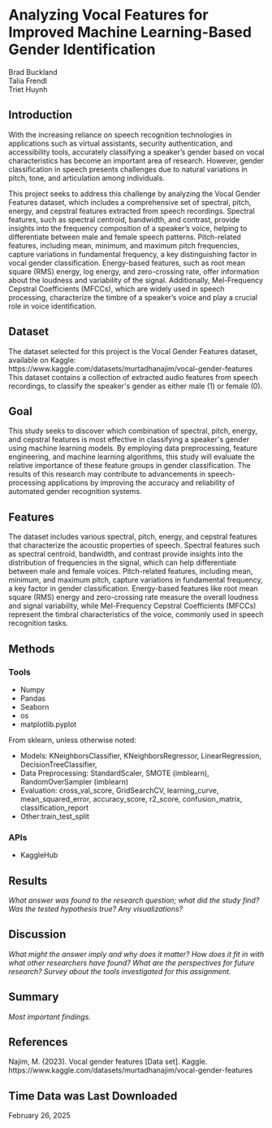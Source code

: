 <h1> Analyzing Vocal Features for Improved Machine Learning-Based Gender Identification </h1>
<p>
Brad Buckland<br>
Talia Frendl<br>
Triet Huynh<br>
</p>

<h2>Introduction</h2>
<p>
With the increasing reliance on speech recognition technologies in applications such as virtual assistants, security authentication, and accessibility tools, accurately classifying a speaker’s gender based on vocal characteristics has become an important area of research. However, gender classification in speech presents challenges due to natural variations in pitch, tone, and articulation among individuals.
</p>
<p>
This project seeks to address this challenge by analyzing the Vocal Gender Features dataset, which includes a comprehensive set of spectral, pitch, energy, and cepstral features extracted from speech recordings. Spectral features, such as spectral centroid, bandwidth, and contrast, provide insights into the frequency composition of a speaker’s voice, helping to differentiate between male and female speech patterns. Pitch-related features, including mean, minimum, and maximum pitch frequencies, capture variations in fundamental frequency, a key distinguishing factor in vocal gender classification. Energy-based features, such as root mean square (RMS) energy, log energy, and zero-crossing rate, offer information about the loudness and variability of the signal. Additionally, Mel-Frequency Cepstral Coefficients (MFCCs), which are widely used in speech processing, characterize the timbre of a speaker’s voice and play a crucial role in voice identification.
</p>

<h2>Dataset</h2>
<p>
The dataset selected for this project is the Vocal Gender Features dataset, available on Kaggle: https://www.kaggle.com/datasets/murtadhanajim/vocal-gender-features
This dataset contains a collection of extracted audio features from speech recordings, to classify the speaker's gender as either male (1) or female (0).
</p>

<h2>Goal</h2>
<p>
This study seeks to discover which combination of spectral, pitch, energy, and cepstral features is most effective in classifying a speaker's gender using machine learning models. By employing data preprocessing, feature engineering, and machine learning algorithms, this study will evaluate the relative importance of these feature groups in gender classification. The results of this research may contribute to advancements in speech-processing applications by improving the accuracy and reliability of automated gender recognition systems.
</p>

<h2>Features</h2>
<p>
The dataset includes various spectral, pitch, energy, and cepstral features that characterize the acoustic properties of speech. Spectral features such as spectral centroid, bandwidth, and contrast provide insights into the distribution of frequencies in the signal, which can help differentiate between male and female voices. Pitch-related features, including mean, minimum, and maximum pitch, capture variations in fundamental frequency, a key factor in gender classification. Energy-based features like root mean square (RMS) energy and zero-crossing rate measure the overall loudness and signal variability, while Mel-Frequency Cepstral Coefficients (MFCCs) represent the timbral characteristics of the voice, commonly used in speech recognition tasks.
</p>

<h2>Methods</h2>
<h3>Tools</h3>
<ul>
  <li>Numpy</li>
  <li>Pandas</li>
  <li>Seaborn</li>
  <li>os</li>
  <li>matplotlib.pyplot</li>
  
</ul>
From sklearn, unless otherwise noted:

<ul>
  <li>Models: KNeighborsClassifier, KNeighborsRegressor, LinearRegression, DecisionTreeClassifier, </li>
  <li>Data Preprocessing: StandardScaler, SMOTE (imblearn), RandomOverSampler (imblearn)</li>
  <li>Evaluation: cross_val_score, GridSearchCV, learning_curve, mean_squared_error, accuracy_score, r2_score, confusion_matrix, classification_report</li>
  <li>Other:train_test_split</li>
</ul>

<h3>APIs</h3>
<ul>
  <li>KaggleHub</li>
</ul>

<h2>Results</h2>
<i>What answer was found to the research question; what did the study find? Was the tested hypothesis true? Any visualizations?</i>

<h2>Discussion</h2>
<i>What might the answer imply and why does it matter? How does it fit in with what other researchers have found? What are the perspectives for future research? Survey about the tools investigated for this assignment.</i>

<h2>Summary</h2>
<i>Most important findings.</i>

<h2>References</h2>
Najim, M. (2023). Vocal gender features [Data set]. Kaggle. https://www.kaggle.com/datasets/murtadhanajim/vocal-gender-features

<h2>Time Data was Last Downloaded</h2>
February 26, 2025
